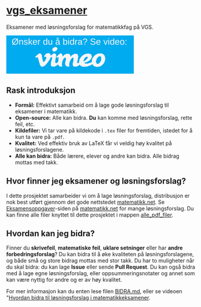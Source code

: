 
# [vgs_eksamener](https://matematikk.github.io/vgs_eksamener/)
Eksamener med løsningsforslag for matematikkfag på VGS.

[![](vimeo.png)](https://vimeo.com/278554162)

## Rask introduksjon

- **Formål:** Effektivt samarbeid om å lage gode løsningsforslag til eksamener i matematikk.
- **Open-source:** Alle kan bidra. **Du** kan komme med løsningsforslag, rette feil, etc.
- **Kildefiler:** Vi tar vare på kildekode i `.tex` filer for fremtiden, istedet for å kun ta vare på `.pdf`.
- **Kvalitet:** Ved effektiv bruk av LaTeX får vi veldig høy kvalitet på løsningsforslagene.
- **Alle kan bidra:** Både lærere, elever og andre kan bidra. Alle bidrag mottas med takk.


## Hvor finner jeg eksamener og løsningsforslag?

I dette prosjektet samarbeider vi om å lage løsningsforslag, distribusjon er nok best utført gjennom det gode nettstedet [matematikk.net](https://matematikk.net/).
Se [Eksamensoppgaver](https://matematikk.net/side/Eksamensoppgaver)-siden på [matematikk.net](https://matematikk.net/) for mange løsningsforslag.
Du kan finne alle filer knyttet til dette prosjektet i mappen [alle_pdf_filer](alle_pdf_filer/).

## Hvordan kan jeg bidra?
Finner du **skrivefeil**, **matematiske feil**, **uklare setninger** eller har **andre forbedringsforslag**?
Du kan bidra til å øke kvaliteten på løsningsforslagene, og både små og store bidrag mottas med stor takk.
Du har to muligheter når du skal bidra: du kan lage **Issue** eller sende **Pull Request**. Du kan også bidra med å lage egne løsningsforslag, eller oppsummeringsnotater og annet som kan være nyttig for andre og er av høy kvalitet.

For mer informasjon kan du enten lese filen [BIDRA.md](BIDRA.md), eller se videoen "[Hvordan bidra til løsningsforslag i matematikkeksamener](https://vimeo.com/278554162).
